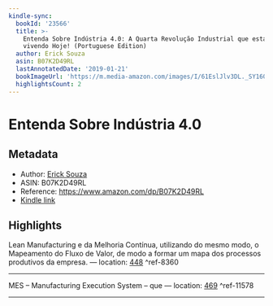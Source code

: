 ```yaml
---
kindle-sync:
  bookId: '23566'
  title: >-
    Entenda Sobre Indústria 4.0: A Quarta Revolução Industrial que estamos
    vivendo Hoje! (Portuguese Edition)
  author: Erick Souza
  asin: B07K2D49RL
  lastAnnotatedDate: '2019-01-21'
  bookImageUrl: 'https://m.media-amazon.com/images/I/61EslJlv3DL._SY160.jpg'
  highlightsCount: 2
---
```

# Entenda Sobre Indústria 4.0
## Metadata
* Author: [Erick Souza](https://www.amazon.comundefined)
* ASIN: B07K2D49RL
* Reference: https://www.amazon.com/dp/B07K2D49RL
* [Kindle link](kindle://book?action=open&asin=B07K2D49RL)

## Highlights
Lean Manufacturing e da Melhoria Contínua, utilizando do mesmo modo, o Mapeamento do Fluxo de Valor, de modo a formar um mapa dos processos produtivos da empresa. — location: [448](kindle://book?action=open&asin=B07K2D49RL&location=448) ^ref-8360

---
MES – Manufacturing Execution System – que — location: [469](kindle://book?action=open&asin=B07K2D49RL&location=469) ^ref-11578

---

